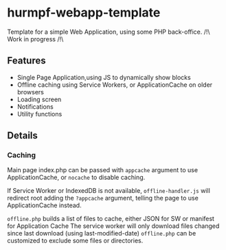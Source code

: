 # hurmpf-webapp-template

Template for a simple Web Application, using some PHP back-office.
/!\ Work in progress /!\

## Features

- Single Page Application,using JS to dynamically show blocks
- Offline caching using Service Workers, or ApplicationCache on older browsers
- Loading screen
- Notifications
- Utility functions

## Details

### Caching

Main page index.php can be passed with `appcache` argument to use ApplicationCache, or `nocache` to disable caching.

If Service Worker or IndexedDB is not available, `offline-handler.js` will redirect root adding the `?appcache` argument, telling the page to use ApplicationCache instead.

`offline.php` builds a list of files to cache, either JSON for SW or manifest for Application Cache
The service worker will only download files changed since last download (using last-modified-date)
`offline.php` can be customized to exclude some files or directories.

